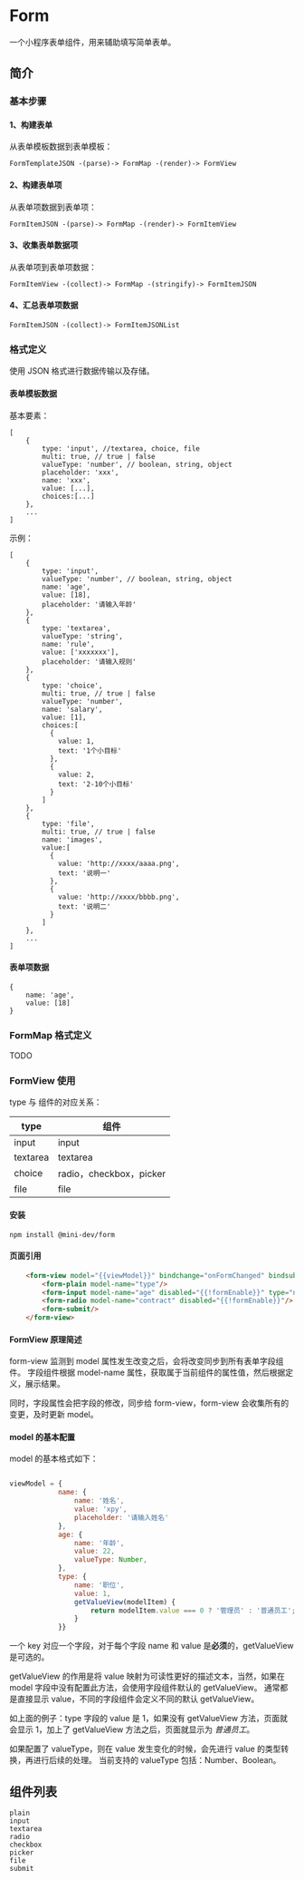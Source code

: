 # Form

一个小程序表单组件，用来辅助填写简单表单。

## 简介

### 基本步骤

#### 1、构建表单

从表单模板数据到表单模板：

    FormTemplateJSON -(parse)-> FormMap -(render)-> FormView

#### 2、构建表单项

从表单项数据到表单项：

    FormItemJSON -(parse)-> FormMap -(render)-> FormItemView

#### 3、收集表单数据项

从表单项到表单项数据：

    FormItemView -(collect)-> FormMap -(stringify)-> FormItemJSON

#### 4、汇总表单项数据

    FormItemJSON -(collect)-> FormItemJSONList

### 格式定义

使用 JSON 格式进行数据传输以及存储。

#### 表单模板数据

基本要素：
```json5
[
    {
        type: 'input', //textarea, choice, file
        multi: true, // true | false
        valueType: 'number', // boolean, string, object
        placeholder: 'xxx',
        name: 'xxx',
        value: [...],
        choices:[...]
    },
    ...
]
```

示例：

```json5
[
    {
        type: 'input', 
        valueType: 'number', // boolean, string, object
        name: 'age',
        value: [18],
        placeholder: '请输入年龄'
    },
    {
        type: 'textarea', 
        valueType: 'string',
        name: 'rule',
        value: ['xxxxxxx'],
        placeholder: '请输入规则'
    },
    {
        type: 'choice', 
        multi: true, // true | false
        valueType: 'number', 
        name: 'salary',
        value: [1],
        choices:[
          {
            value: 1,
            text: '1个小目标'
          },
          {
            value: 2,
            text: '2-10个小目标'
          }
        ]
    },
    {
        type: 'file', 
        multi: true, // true | false
        name: 'images',
        value:[
          {
            value: 'http://xxxx/aaaa.png',
            text: '说明一'
          },
          {
            value: 'http://xxxx/bbbb.png',
            text: '说明二'
          }
        ]
    },
    ...
]
```

#### 表单项数据

```json5
{
    name: 'age',
    value: [18]
}
```

### FormMap 格式定义

TODO

### FormView 使用

type 与 组件的对应关系：

|  type   | 组件  |
|  ----  | ----  |
| input  | input |
| textarea  | textarea |
| choice  | radio，checkbox，picker |
| file  | file |


#### 安装

```shell script
npm install @mini-dev/form
```

#### 页面引用

```html
    <form-view model="{{viewModel}}" bindchange="onFormChanged" bindsubmit="onFormSubmit">
        <form-plain model-name="type"/>
        <form-input model-name="age" disabled="{{!formEnable}}" type="number"/>
        <form-radio model-name="contract" disabled="{{!formEnable}}"/>
        <form-submit/>
    </form-view>
```

#### FormView 原理简述

form-view 监测到 model 属性发生改变之后，会将改变同步到所有表单字段组件。
字段组件根据 model-name 属性，获取属于当前组件的属性值，然后根据定义，展示结果。

同时，字段属性会把字段的修改，同步给 form-view，form-view 会收集所有的变更，及时更新 model。

#### model 的基本配置

model 的基本格式如下：

```javascript

viewModel = {
            name: {
                name: '姓名',
                value: 'xpy',
                placeholder: '请输入姓名'
            },
            age: {
                name: '年龄',
                value: 22,
                valueType: Number,
            },
            type: {
                name: '职位',
                value: 1,
                getValueView(modelItem) {
                    return modelItem.value === 0 ? '管理员' : '普通员工';
                }
            }}
```

一个 key 对应一个字段，对于每个字段 name 和 value 是**必须**的，getValueView 是可选的。

getValueView 的作用是将 value 映射为可读性更好的描述文本，当然，如果在 model 字段中没有配置此方法，会使用字段组件默认的 getValueView。
通常都是直接显示 value，不同的字段组件会定义不同的默认 getValueView。

如上面的例子：type 字段的 value 是 1，如果没有 getValueView 方法，页面就会显示 1，加上了 getValueView 方法之后，页面就显示为 *普通员工*。

如果配置了 valueType，则在 value 发生变化的时候，会先进行 value 的类型转换，再进行后续的处理。
当前支持的 valueType 包括：Number、Boolean。

## 组件列表

    plain
    input
    textarea
    radio
    checkbox
    picker
    file
    submit